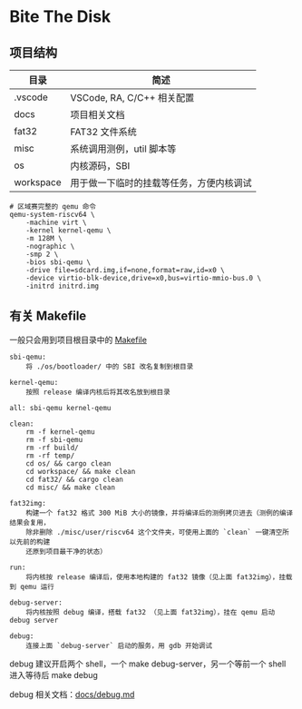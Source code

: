 # Bite The Disk

## 项目结构
| 目录      | 简述                                     |
| --------- | ---------------------------------------- |
| .vscode   | VSCode, RA, C/C++ 相关配置               |
| docs      | 项目相关文档                             |
| fat32     | FAT32 文件系统                           |
| misc      | 系统调用测例，util 脚本等                |
| os        | 内核源码，SBI                            |
| workspace | 用于做一下临时的挂载等任务，方便内核调试 |

```
# 区域赛完整的 qemu 命令
qemu-system-riscv64 \
    -machine virt \
    -kernel kernel-qemu \
    -m 128M \
    -nographic \
    -smp 2 \
    -bios sbi-qemu \
    -drive file=sdcard.img,if=none,format=raw,id=x0 \
    -device virtio-blk-device,drive=x0,bus=virtio-mmio-bus.0 \
    -initrd initrd.img
```

## 有关 Makefile
一般只会用到项目根目录中的 [Makefile](./Makefile)

```shell
sbi-qemu:
    将 ./os/bootloader/ 中的 SBI 改名复制到根目录

kernel-qemu:
    按照 release 编译内核后将其改名放到根目录

all: sbi-qemu kernel-qemu

clean:
	rm -f kernel-qemu
	rm -f sbi-qemu
	rm -rf build/
	rm -rf temp/
	cd os/ && cargo clean
	cd workspace/ && make clean
	cd fat32/ && cargo clean
	cd misc/ && make clean

fat32img: 
    构建一个 fat32 格式 300 MiB 大小的镜像，并将编译后的测例拷贝进去（测例的编译结果会复用，
    除非删除 ./misc/user/riscv64 这个文件夹，可使用上面的 `clean` 一键清空所以先前的构建
    还原到项目最干净的状态）

run:
    将内核按 release 编译后，使用本地构建的 fat32 镜像（见上面 fat32img），挂载到 qemu 运行

debug-server:
    将内核按照 debug 编译，搭载 fat32 （见上面 fat32img），挂在 qemu 启动 debug server

debug:
    连接上面 `debug-server` 启动的服务，用 gdb 开始调试

```

debug 建议开启两个 shell，一个 make debug-server，另一个等前一个 shell 进入等待后 make debug

debug 相关文档：[docs/debug.md](docs/debug.md)

